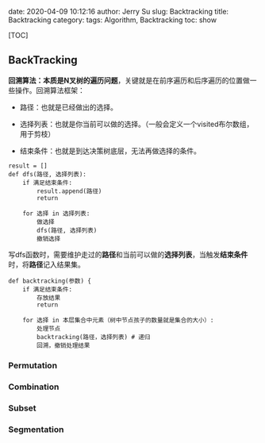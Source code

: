 date: 2020-04-09 10:12:16
author: Jerry Su
slug: Backtracking
title: Backtracking
category: 
tags: Algorithm, Backtracking
toc: show

[TOC]

## BackTracking

**回溯算法：本质是N叉树的遍历问题**，关键就是在前序遍历和后序遍历的位置做一些操作。回溯算法框架：

- 路径：也就是已经做出的选择。

- 选择列表：也就是你当前可以做的选择。（一般会定义一个visited布尔数组，用于剪枝）

- 结束条件：也就是到达决策树底层，无法再做选择的条件。

```
result = []
def dfs(路径, 选择列表):
    if 满足结束条件:
        result.append(路径)
        return

    for 选择 in 选择列表:
        做选择
        dfs(路径, 选择列表)
        撤销选择
```
写dfs函数时，需要维护走过的**路径**和当前可以做的**选择列表**，当触发**结束条件**时，将**路径**记入结果集。

```
def backtracking(参数) {
    if 满足结束条件:
        存放结果
        return

    for 选择 in 本层集合中元素（树中节点孩子的数量就是集合的大小）:
        处理节点
        backtracking(路径，选择列表) # 递归
        回溯，撤销处理结果
```

### Permutation

### Combination

### Subset

### Segmentation